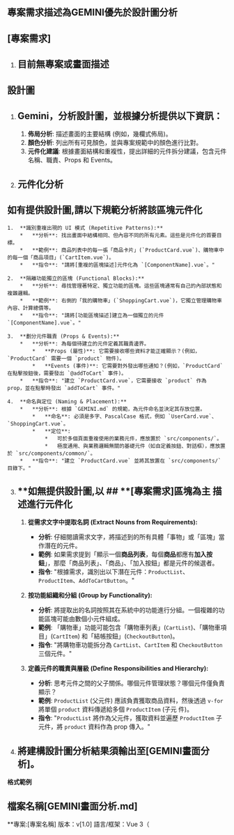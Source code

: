 ## **專案需求描述為GEMINI優先於設計圖分析**
## **[專案需求]**
1. ## **目前無專案或畫面描述**
## **設計圖**
1. ## **Gemini，分析設計圖，並根據分析提供以下資訊：**
    1.  **佈局分析**: 描述畫面的主要結構 (例如，幾欄式佈局)。
    2.  **顏色分析**: 列出所有可見顏色，並與專案規範中的顏色進行比對。
    3.  **元件化建議**: 根據畫面結構和重複性，提出詳細的元件拆分建議，包含元件名稱、職責、Props 和 Events。

2. ## **元件化分析**
  ## **如有提供設計圖,請以下規範分析將該區塊元件化**
    1.  **識別重複出現的 UI 模式 (Repetitive Patterns):**
        *   **分析**: 找出畫面中結構相同、但內容不同的所有元素。這些是元件化的首要目標。
        *   **範例**: 商品列表中的每一張「商品卡片」(`ProductCard.vue`)、購物車中的每一個「商品項目」(`CartItem.vue`)。
        *   **指令**: "請將[重複的區塊描述]元件化為 `[ComponentName].vue`。"

    2.  **隔離功能獨立的區塊 (Functional Blocks):**
        *   **分析**: 尋找管理著特定、獨立功能的區塊。這些區塊通常有自己的內部狀態和複雜邏輯。
        *   **範例**: 右側的「我的購物車」(`ShoppingCart.vue`)，它獨立管理購物車內容、計算總價等。
        *   **指令**: "請將[功能區塊描述]建立為一個獨立的元件 `[ComponentName].vue`。"

    3.  **劃分元件職責 (Props & Events):**
        *   **分析**: 為每個待建立的元件定義其職責邊界。
            *   **Props (屬性)**: 它需要接收哪些資料才能正確顯示？(例如，`ProductCard` 需要一個 `product` 物件)。
            *   **Events (事件)**: 它需要對外發出哪些通知？(例如，`ProductCard` 在點擊按鈕後，需要發出 `@addToCart` 事件)。
        *   **指令**: "建立 `ProductCard.vue`，它需要接收 `product` 作為 prop，並在點擊時發出 `addToCart` 事件。"

    4.  **命名與定位 (Naming & Placement):**
        *   **分析**: 根據 `GEMINI.md` 的規範，為元件命名並決定其存放位置。
            *   **命名**: 必須是多字、PascalCase 格式，例如 `UserCard.vue`、`ShoppingCart.vue`。
            *   **定位**:
                *   可於多個頁面重複使用的業務元件，應放置於 `src/components/`。
                *   極度通用、與業務邏輯無關的基礎元件（如自定義按鈕、對話框），應放置於 `src/components/common/`。
        *   **指令**: "建立 `ProductCard.vue` 並將其放置在 `src/components/` 目錄下。"

3. ## **如無提供設計圖,以 ## **[專案需求]**區塊為主 描述進行元件化**
    1.  **從需求文字中提取名詞 (Extract Nouns from Requirements):**
        *   **分析**: 仔細閱讀需求文字，將描述到的所有具體「事物」或「區塊」當作潛在的元件。
        *   **範例**: 如果需求提到「顯示一個**商品列表**，每個**商品**都應有**加入按鈕**」，那麼「商品列表」、「商品」、「加入按鈕」都是元件的候選者。
        *   **指令**: "根據需求，識別出以下潛在元件：`ProductList`、`ProductItem`、`AddToCartButton`。"

    2.  **按功能組織和分組 (Group by Functionality):**
        *   **分析**: 將提取出的名詞按照其在系統中的功能進行分組。一個複雜的功能區塊可能由數個小元件組成。
        *   **範例**: 「購物車」功能可能包含「購物車列表」(`CartList`)、「購物車項目」(`CartItem`) 和「結帳按鈕」(`CheckoutButton`)。
        *   **指令**: "將購物車功能拆分為 `CartList`、`CartItem` 和 `CheckoutButton` 三個元件。"

    3.  **定義元件的職責與層級 (Define Responsibilities and Hierarchy):**
        *   **分析**: 思考元件之間的父子關係。哪個元件管理狀態？哪個元件僅負責顯示？
        *   **範例**: `ProductList` (父元件) 應該負責獲取商品資料，然後透過 `v-for` 將單個 `product` 資料傳遞給多個 `ProductItem` (子元 件)。
        *   **指令**: "`ProductList` 將作為父元件，獲取資料並遍歷 `ProductItem` 子元件，將 `product` 資料作為 prop 傳入。"
4. ## **將建構設計圖分析結果須輸出至[GEMINI畫面分析]。**
**格式範例**
## **檔案名稱[GEMINI畫面分析.md]**
**專案:[專案名稱]
版本：v[1.0]
語言/框架：Vue 3（<script setup>）、Pinia（狀態）、Vue Router（頁面切換）、Vite（開發建置）
UI 工具：Vuetify
1. **專案主色調:[主色調HEX色碼、主色調HEX色碼]     
    -- [編輯SCSS]:[檔案名稱]-[檔案路徑]
2. **[page][首頁]
    -- [檔案名稱]
    -- [page檔案路徑]
    -- [功能]:[功能敘述]
    -- [布局結構]:
    -- [響應式設計]:
    -- [顏色分析]:1.[HEX色碼]:[背景、區塊、按鈕、Card]
    -- [補充]:
3. **[components/common][通用元件]
    -- [元件名稱]
    -- [元件檔案路徑]
    -- [功能]:[功能敘述]
    -- [布局結構]:
    -- [響應式設計]:
    -- [顏色分析]:[1.][HEX色碼]:[背景、區塊、按鈕、Card]
    -- [補充]:
4. **[GEMINI補充]
    --




 ## **1. 完成畫面分析**
 ## **2. 讀取GEMINI.md文件，強制行動協議、專案規範絕對優先級，須將規範輸出至聊天室(輸出完成需返回GEMINI.md逐項確認)，此後所有需求以此規範進行。**